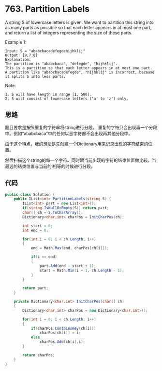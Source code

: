 # 763. Partition Labels

A string S of lowercase letters is given. We want to partition this string into as many parts as possible so that each letter appears in at most one part, and return a list of integers representing the size of these parts.

Example 1:

```text
Input: S = "ababcbacadefegdehijhklij"
Output: [9,7,8]
Explanation:
The partition is "ababcbaca", "defegde", "hijhklij".
This is a partition so that each letter appears in at most one part.
A partition like "ababcbacadefegde", "hijhklij" is incorrect, because it splits S into less parts.
```

Note:

```text
1. S will have length in range [1, 500].
2. S will consist of lowercase letters ('a' to 'z') only.
```

## 思路

题目要求是按照重复的字符串将string进行分段。 重复的字符只会出现再一个分段中。例如“ababcbaca”中的任何以恶字符都不会出现再其他分段中。

由于这个特点，我的想法是先创建一个Dictionary用来记录出现的字符结束的位置。

然后扫描这个string的每一个字符。同时跟当前出现的字符的结束位置做比较。当最远的结束位置与当前的i相等的时候进行分段。

## 代码

```csharp
public class Solution {
    public IList<int> PartitionLabels(string S) {
        IList<int> part = new List<int>();
        if(string.IsNullOrEmpty(S)) return part;
        char[] ch = S.ToCharArray();
        Dictionary<char,int> charPos = InitCharPos(ch);

        int start = 0;
        int end = 0;

        for(int i = 0; i < ch.Length; i++)
        {
            end = Math.Max(end, charPos[ch[i]]);

            if(i == end)
            {
                part.Add(end - start + 1);
                start = Math.Min(i + 1, ch.Length - 1);
            }
        }

        return part;
    }

    private Dictionary<char,int> InitCharPos(char[] ch)
    {
        Dictionary<char,int> charPos = new Dictionary<char,int>();

        for(int i = 0; i < ch.Length; i++)
        {
            if(charPos.ContainsKey(ch[i]))
                charPos[ch[i]] = i;
            else
                charPos.Add(ch[i],i);
        }

        return charPos;
    }
}
```
